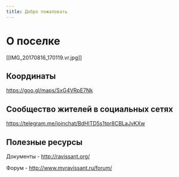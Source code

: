 ```yaml
---
title: Добро пожаловать
---
```

# О поселке

[[IMG_20170816_170119.vr.jpg]]

## Координаты

<https://goo.gl/maps/SxG4VRpE7Nk>

## Сообщество жителей в социальных сетях

<https://telegram.me/joinchat/BdHlTD5s1tpr8CBLaJvKXw>

## Полезные ресурсы

Документы - <http://ravissant.org/>

Форум - <http://www.myravissant.ru/forum/>
